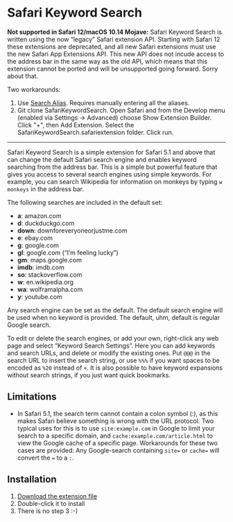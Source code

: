 Safari Keyword Search
=====================

**Not supported in Safari 12/macOS 10.14 Mojave:** Safari Keyword Search is written using the now “legacy” Safari extension API. Starting with Safari 12 these extensions are deprecated, and all new Safari extensions must use the new Safari App Extensions API. This new API does not incude access to the address bar in the same way as the old API, which means that this extension cannot be ported and will be unsupported going forward. Sorry about that.

Two workarounds:

1. Use [Search Alias](https://safari-extensions.apple.com/details/?id=com.damiancarrillo.search-alias-RADJYLEN7P). Requires manually entering all the aliases.
2. Git clone SafariKeywordSearch. Open Safari and from the Develop menu (enabled via Settings -> Advanced) choose Show Extension Builder. Click "+", then Add Extension. Select the SafariKeywordSearch.safariextension folder. Click run.

----

Safari Keyword Search is a simple extension for Safari 5.1 and above that can change the default Safari search engine and enables keyword searching from the address bar. This is a simple but powerful feature that gives you access to several search engines using simple keywords. For example, you can search Wikipedia for information on monkeys by typing `w monkeys` in the address bar.

The following searches are included in the default set:

- **a**: amazon.com
- **d**: duckduckgo.com
- **down**: downforeveryoneorjustme.com
- **e**: ebay.com
- **g**: google.com
- **gl**: google.com (“I’m feeling lucky”)
- **gm**: maps.google.com
- **imdb**: imdb.com
- **so**: stackoverflow.com
- **w**: en.wikipedia.org
- **wa**: wolframalpha.com
- **y**: youtube.com

Any search engine can be set as the default. The default search engine will be used when no keyword is provided. The default, uhm, default is regular Google search.

To edit or delete the search engines, or add your own, right-click any web page and select “Keyword Search Settings”. Here you can add keywords and search URLs, and delete or modify the existing ones. Put `@@@` in the search URL to insert the search string, or use `%%%` if you want spaces to be encoded as `%20` instead of `+`. It is also possible to have keyword expansions without search strings, if you just want quick bookmarks.


Limitations
-----------

- In Safari 5.1, the search term cannot contain a colon symbol (:), as this makes Safari believe something is wrong with the URL protocol. Two typical uses for this is to use `site:example.com` in Google to limit your search to a specific domain, and `cache:example.com/article.html` to view the Google cache of a specific page. Workarounds for these two cases are provided: Any Google-search containing `site=` or `cache=` will convert the `=` to a `:`.

Installation
------------

1. [Download the extension file](http://safarikeywordsearch.aurlien.net/SafariKeywordSearch.safariextz)
2. Double-click it to install
3. There is no step 3 :-)
